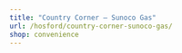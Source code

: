 ```yaml
---
title: "Country Corner – Sunoco Gas"
url: /hosford/country-corner-sunoco-gas/
shop: convenience
---
```

